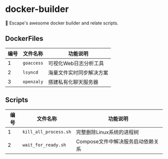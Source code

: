 # docker-builder

🐚 Escape's awesome docker builder and relate scripts.

## DockerFiles

| 编号 | 文件名称 | 功能说明 |
| ----- | ----- | ----- |
| 1 | `goaccess` | 可视化Web日志分析工具 |
| 2 | `lsyncd` | 海量文件实时同步解决方案 |
| 3 | `openzaly` | 搭建私有化聊天服务器 |

## Scripts

| 编号 | 文件名称 | 功能说明 |
| ----- | ----- | ----- |
| 1 | `kill_all_process.sh` | 完整删除Linux系统的进程树 |
| 2 | `wait_for_ready.sh` | Compose文件中解决服务启动依赖关系 |
